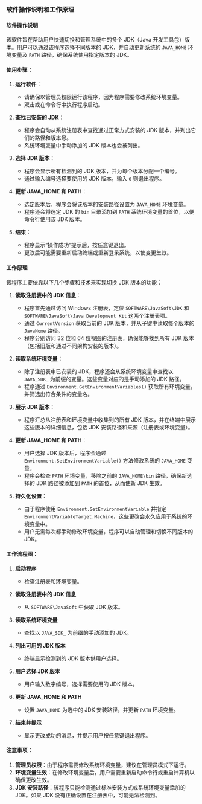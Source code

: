 ### 软件操作说明和工作原理

#### 软件操作说明

该软件旨在帮助用户快速切换和管理系统中的多个 JDK（Java 开发工具包）版本。用户可以通过该程序选择不同版本的 JDK，并自动更新系统的 `JAVA_HOME` 环境变量及 `PATH` 路径，确保系统使用指定版本的 JDK。

#### 使用步骤：

1. **运行软件**：
    - 请确保以管理员权限运行该程序，因为程序需要修改系统环境变量。
    - 双击或在命令行中执行程序启动。

2. **查找已安装的 JDK**：
    - 程序会自动从系统注册表中查找通过正常方式安装的 JDK 版本，并列出它们的路径和版本号。
    - 系统环境变量中手动添加的 JDK 版本也会被列出。

3. **选择 JDK 版本**：
    - 程序会显示所有检测到的 JDK 版本，并为每个版本分配一个编号。
    - 通过输入编号选择要使用的 JDK 版本，输入 `0` 则退出程序。

4. **更新 JAVA_HOME 和 PATH**：
    - 选定版本后，程序会将该版本的安装路径设置为 `JAVA_HOME` 环境变量。
    - 程序还会将选定 JDK 的 `bin` 目录添加到 `PATH` 系统环境变量的首位，以便命令行使用该 JDK 版本。

5. **结束**：
    - 程序显示“操作成功”提示后，按任意键退出。
    - 更改后可能需要重新启动终端或重新登录系统，以使变更生效。

#### 工作原理

该程序主要依靠以下几个步骤和技术来实现切换 JDK 版本的功能：

1. **读取注册表中的 JDK 信息**：
    - 程序首先通过访问 Windows 注册表，定位 `SOFTWARE\JavaSoft\JDK` 和 `SOFTWARE\JavaSoft\Java Development Kit` 这两个注册表项。 
    - 通过 `CurrentVersion` 获取当前的 JDK 版本，并从子键中读取每个版本的 `JavaHome` 路径。
    - 程序分别访问 32 位和 64 位视图的注册表，确保能够找到所有 JDK 版本（包括旧版和通过不同架构安装的版本）。

2. **读取系统环境变量**：
    - 除了注册表中已安装的 JDK，程序还会从系统环境变量中查找以 `JAVA_SDK_` 为前缀的变量。这些变量对应的是手动添加的 JDK 路径。
    - 程序通过 `Environment.GetEnvironmentVariables()` 获取所有环境变量，并筛选出符合条件的变量名。

3. **展示 JDK 版本**：
    - 程序汇总从注册表和环境变量中收集到的所有 JDK 版本，并在终端中展示这些版本的详细信息，包括 JDK 安装路径和来源（注册表或环境变量）。

4. **更新 JAVA_HOME 和 PATH**：
    - 用户选择 JDK 版本后，程序会通过 `Environment.SetEnvironmentVariable()` 方法修改系统的 `JAVA_HOME` 变量。
    - 程序会检查 `PATH` 环境变量，移除之前的 `JAVA_HOME\bin` 路径，确保新选择的 JDK 路径被添加到 `PATH` 的首位，从而使新 JDK 生效。
    
5. **持久化设置**：
    - 由于程序使用 `Environment.SetEnvironmentVariable` 并指定 `EnvironmentVariableTarget.Machine`，这些更改会永久应用于系统的环境变量中。
    - 用户无需每次都手动修改环境变量，程序可以自动管理和切换不同版本的 JDK。

#### 工作流程图：

1. **启动程序**
    - 检查注册表和环境变量。
    
2. **读取注册表中的 JDK 信息**
    - 从 `SOFTWARE\JavaSoft` 中获取 JDK 版本。
    
3. **读取系统环境变量**
    - 查找以 `JAVA_SDK_` 为前缀的手动添加的 JDK。
    
4. **列出可用的 JDK 版本**
    - 终端显示检测到的 JDK 版本供用户选择。
    
5. **用户选择 JDK 版本**
    - 用户输入数字编号，选择需要使用的 JDK 版本。
    
6. **更新 JAVA_HOME 和 PATH**
    - 设置 `JAVA_HOME` 为选中的 JDK 安装路径，并更新 `PATH` 环境变量。

7. **结束并提示**
    - 显示更改成功的消息，并提示用户按任意键退出程序。

#### 注意事项：

1. **管理员权限**：由于程序需要修改系统环境变量，建议在管理员模式下运行。
2. **环境变量生效**：在修改环境变量后，用户需要重新启动命令行或重启计算机以确保更改生效。
3. **JDK 安装路径**：该程序只能检测通过标准安装方式或系统环境变量添加的 JDK。如果 JDK 没有正确设置在注册表中，可能无法检测到。